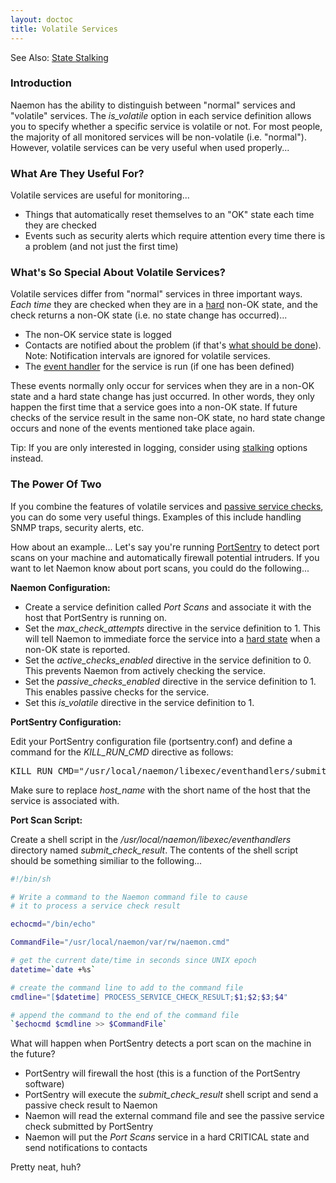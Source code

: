 ```yaml
---
layout: doctoc
title: Volatile Services
---
```


<span class="glyphicon glyphicon-arrow-right"></span> See Also: <a href="stalking.html">State Stalking</a>



### Introduction

Naemon has the ability to distinguish between "normal" services and "volatile" services.
The <i>is_volatile</i> option in each service definition allows you to specify whether a specific service is volatile or not.
For most people, the majority of all monitored services will be non-volatile (i.e. "normal").
However, volatile services can be very useful when used properly...



### What Are They Useful For?

Volatile services are useful for monitoring...

 - Things that automatically reset themselves to an "OK" state each time they are checked
 - Events such as security alerts which require attention every time there is a problem (and not just the first time)



### What's So Special About Volatile Services?

Volatile services differ from "normal" services in three important ways.
<i>Each time</i> they are checked when they are in a <a href="statetypes.html">hard</a> non-OK state,
and the check returns a non-OK state (i.e. no state change has occurred)...


 - The non-OK service state is logged
 - Contacts are notified about the problem (if that's <a href="notifications.html">what should be done</a>).
   Note: Notification intervals are ignored for volatile services.
 - The <a href="eventhandlers.html">event handler</a> for the service is run (if one has been defined)

These events normally only occur for services when they are in a non-OK state and a hard state change has just occurred.
In other words, they only happen the first time that a service goes into a non-OK state.
If future checks of the service result in the same non-OK state, no hard state change
occurs and none of the events mentioned take place again.

<span class="glyphicon glyphicon-thumbs-up"></span> Tip:
If you are only interested in logging, consider using <a href="stalking.html">stalking</a> options instead.



### The Power Of Two

If you combine the features of volatile services and <a href="passivechecks.html">passive service checks</a>,
you can do some very useful things.
Examples of this include handling SNMP traps, security alerts, etc.

How about an example... Let's say you're running <a href="http://sourceforge.net/projects/sentrytools/">PortSentry</a> to
detect port scans on your machine and automatically firewall potential intruders.
If you want to let Naemon know about port scans, you could do the following...

<b>Naemon Configuration:</b>

 - Create a service definition called <i>Port Scans</i> and associate it with the host that PortSentry is running on.
 - Set the <i>max_check_attempts</i> directive in the service definition to 1.
   This will tell Naemon to immediate force the service into a <a href="statetypes.html">hard state</a> when a non-OK state is reported.
 - Set the <i>active_checks_enabled</i> directive in the service definition to 0. This prevents Naemon from actively checking the service.
 - Set the <i>passive_checks_enabled</i> directive in the service definition to 1. This enables passive checks for the service.
 - Set this <i>is_volatile</i> directive in the service definition to 1.

<b>PortSentry Configuration:</b>

Edit your PortSentry configuration file (portsentry.conf) and define a command for the <i>KILL_RUN_CMD</i> directive as follows:

<pre>
KILL_RUN_CMD="/usr/local/naemon/libexec/eventhandlers/submit_check_result host_name 'Port Scans' 2 'Port scan from host $TARGET$ on port $PORT$. Host has been firewalled.'"
</pre>

Make sure to replace <i>host_name</i> with the short name of the host that the service is associated with.

<b>Port Scan Script:</b>

Create a shell script in the <i>/usr/local/naemon/libexec/eventhandlers</i> directory named <i>submit_check_result</i>.
The contents of the shell script should be something similiar to the following...

```bash
#!/bin/sh

# Write a command to the Naemon command file to cause
# it to process a service check result

echocmd="/bin/echo"

CommandFile="/usr/local/naemon/var/rw/naemon.cmd"

# get the current date/time in seconds since UNIX epoch
datetime=`date +%s`

# create the command line to add to the command file
cmdline="[$datetime] PROCESS_SERVICE_CHECK_RESULT;$1;$2;$3;$4"

# append the command to the end of the command file
`$echocmd $cmdline >> $CommandFile`
```

What will happen when PortSentry detects a port scan on the machine in the future?

 - PortSentry will firewall the host (this is a function of the PortSentry software)
 - PortSentry will execute the <i>submit_check_result</i> shell script and send a passive check result to Naemon
 - Naemon will read the external command file and see the passive service check submitted by PortSentry
 - Naemon will put the <i>Port Scans</i> service in a hard CRITICAL state and send notifications to contacts

Pretty neat, huh?
